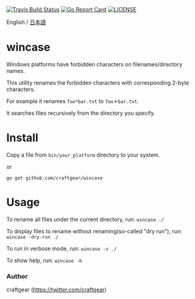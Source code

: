 [![Travis Build Status](https://travis-ci.org/craftgear/wincase.svg?branch=master)](https://travis-ci.org/craftgear/wincase)
[![Go Report Card](https://goreportcard.com/badge/github.com/craftgear/wincase)](https://goreportcard.com/report/github.com/craftgear/wincase)
[![LICENSE](https://img.shields.io/badge/license-MIT-blue.svg)](LICENSE)
<!--[![GoDoc](https://godoc.org/github.com/craftgear/wincase?status.svg)](https://godoc.org/github.com/craftgear/wincase)-->

English / [日本語](https://github.com/craftgear/wincase/blob/master/README.ja.md)

# wincase

Windows platforms have forbidden characters on filenames/directory names.

This utility renames the forbidden characters with corresponding 2-byte characters.

For example it renames ``foo*bar.txt`` to ``foo＊bar.txt``.

It searches files recursively from the directory you specify.

# Install

Copy a file from ``bin/your_platform`` directory to your system.

or

``go get github.com/craftgear/wincase``


# Usage

To rename all files under the current directory, run:
``wincase ./``

To display files to rename without renaming(so-called "dry run"), run:
``wincase -dry-run ./``

To run in verbose mode, run:
``wincase -v ./``

To show help, run:
``wincase -h``

### Author
craftgear (https://twitter.com/craftgear)
